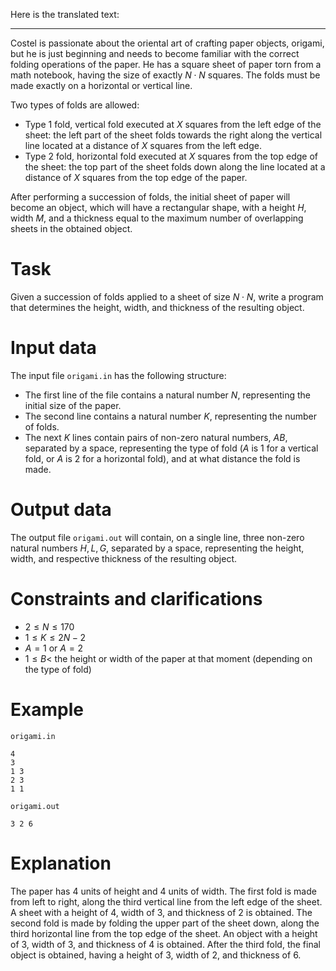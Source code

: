 Here is the translated text:

---
Costel is passionate about the oriental art of crafting paper objects, origami, but he is just beginning and needs to become familiar with the correct folding operations of the paper. He has a square sheet of paper torn from a math notebook, having the size of exactly $N \cdot N$ squares. The folds must be made exactly on a horizontal or vertical line.

Two types of folds are allowed:

* Type $1$ fold, vertical fold executed at $X$ squares from the left edge of the sheet: the left part of the sheet folds towards the right along the vertical line located at a distance of $X$ squares from the left edge.
* Type $2$ fold, horizontal fold executed at $X$ squares from the top edge of the sheet: the top part of the sheet folds down along the line located at a distance of $X$ squares from the top edge of the paper.

After performing a succession of folds, the initial sheet of paper will become an object, which will have a rectangular shape, with a height $H$, width $M$, and a thickness equal to the maximum number of overlapping sheets in the obtained object.

# Task

Given a succession of folds applied to a sheet of size $N \cdot N$, write a program that determines the height, width, and thickness of the resulting object.

# Input data

The input file `origami.in` has the following structure:

* The first line of the file contains a natural number $N$, representing the initial size of the paper.
* The second line contains a natural number $K$, representing the number of folds.
* The next $K$ lines contain pairs of non-zero natural numbers, $A B$, separated by a space, representing the type of fold ($A$ is $1$ for a vertical fold, or $A$ is $2$ for a horizontal fold), and at what distance the fold is made.

# Output data

The output file `origami.out` will contain, on a single line, three non-zero natural numbers $H, L, G$, separated by a space, representing the height, width, and respective thickness of the resulting object.

# Constraints and clarifications

* $2 \leq N \leq 170$
* $1 \leq K \leq 2N - 2$
* $A = 1$ or $A = 2$
* $1 \leq B <$ the height or width of the paper at that moment (depending on the type of fold)

# Example

`origami.in`
```
4
3
1 3
2 3
1 1
```

`origami.out`
```
3 2 6
```

# Explanation

The paper has $4$ units of height and $4$ units of width. The first fold is made from left to right, along the third vertical line from the left edge of the sheet. A sheet with a height of $4$, width of $3$, and thickness of $2$ is obtained. The second fold is made by folding the upper part of the sheet down, along the third horizontal line from the top edge of the sheet. An object with a height of $3$, width of $3$, and thickness of $4$ is obtained. After the third fold, the final object is obtained, having a height of $3$, width of $2$, and thickness of $6$.
